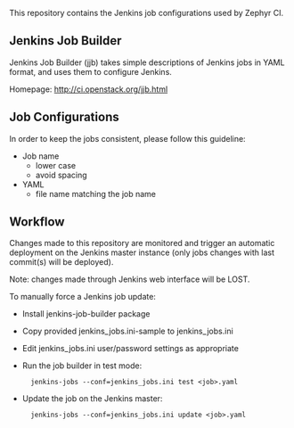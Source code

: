 This repository contains the Jenkins job configurations used by Zephyr CI.

Jenkins Job Builder
-------------------------

Jenkins Job Builder (jjb) takes simple descriptions of Jenkins jobs in YAML
format, and uses them to configure Jenkins.

Homepage: http://ci.openstack.org/jjb.html

Job Configurations
-------------------------

In order to keep the jobs consistent, please follow this guideline:
 * Job name
   - lower case
   - avoid spacing
 * YAML
   - file name matching the job name

Workflow
-------------------------

Changes made to this repository are monitored and trigger an automatic
deployment on the Jenkins master instance (only jobs changes with last
commit(s) will be deployed).

Note: changes made through Jenkins web interface will be LOST.

To manually force a Jenkins job update:
* Install jenkins-job-builder package
* Copy provided jenkins_jobs.ini-sample to jenkins_jobs.ini
* Edit jenkins_jobs.ini user/password settings as appropriate
* Run the job builder in test mode:

        jenkins-jobs --conf=jenkins_jobs.ini test <job>.yaml

* Update the job on the Jenkins master:

        jenkins-jobs --conf=jenkins_jobs.ini update <job>.yaml
